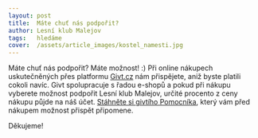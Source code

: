 ```yaml
---
layout: post
title:  Máte chuť nás podpořit?
author: Lesní klub Malejov
tags:   hledáme
cover:  /assets/article_images/kostel_namesti.jpg
---
```


Máte chuť nás podpořit? Máte možnost! :) Při online nákupech uskutečněných přes platformu [Givt.cz](https://givt.cz/) nám přispějete, aniž byste platili cokoli navíc. Givt spolupracuje s řadou e-shopů a pokud při nákupu vyberete možnost podpořit Lesní klub Malejov, určité procento z ceny nákupu půjde na náš účet. [Stáhněte si givtího Pomocníka](https://givt.cz/aplikace), který vám před nákupem možnost přispět připomene.

Děkujeme!
